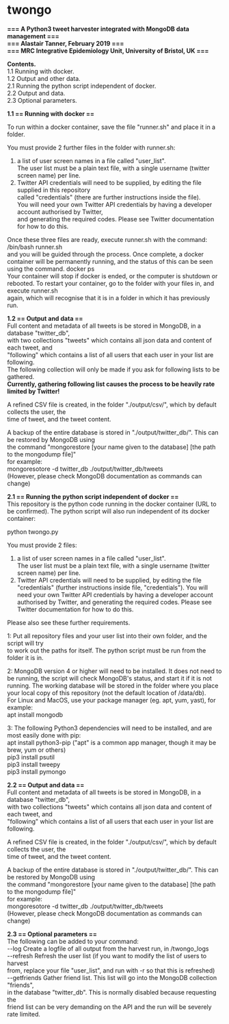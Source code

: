 # twongo

**=== A Python3 tweet harvester integrated with MongoDB data management ===**  
**=== Alastair Tanner, February 2019 ===**  
**=== MRC Integrative Epidemiology Unit, University of Bristol, UK ===**

**Contents.**  
1.1 Running with docker.  
1.2 Output and other data.  
2.1 Running the python script independent of docker.  
2.2 Output and data.  
2.3 Optional parameters.  

**1.1 == Running with docker ==**

To run within a docker container, save the file "runner.sh" and place it in a folder.

You must provide 2 further files in the folder with runner.sh:  
1. a list of user screen names in a file called "user_list".  
The user list must be a plain text file, with a single username (twitter screen name) per line.  
2. Twitter API credentials will need to be supplied, by editing the file supplied in this repository  
called "credentials" (there are further instructions inside the file).  
You will need your own Twitter API credentials by having a developer account authorised by Twitter,  
and generating the required codes. Please see Twitter documentation for how to do this.  

Once these three files are ready, execute runner.sh with the command:  
/bin/bash runner.sh  
and you will be guided through the process. Once complete, a docker container will be 
permanently running, and the status of this can be seen using the command. 
docker ps  
Your container will stop if docker is ended, or the computer is shutdown or rebooted.
To restart your container, go to the folder with your files in, and execute runner.sh  
again, which will recognise that it is in a folder in which it has previously run.

**1.2 == Output and data ==**  
Full content and metadata of all tweets is be stored in MongoDB, in a database "twitter_db",  
with two collections "tweets" which contains all json data and content of each tweet, and  
"following" which contains a list of all users that each user in your list are following.  
The following collection will only be made if you ask for following lists to be gathered.  
**Currently, gathering following list causes the process to be heavily rate limited by Twitter!**  

A refined CSV file is created, in the folder "./output/csv/", which by default collects the user, the  
time of tweet, and the tweet content.  

A backup of the entire database is stored in "./output/twitter_db/". This can be restored by MongoDB using  
the command "mongorestore [your name given to the database] [the path to the mongodump file]"  
for example:  
mongoresotore -d twitter_db ./output/twitter_db/tweets  
(However, please check MongoDB documentation as commands can change) 



**2.1 == Running the python script independent of docker ==**  
This repository is the python code running in the docker container (URL to be confirmed).
The python script will also run independent of its docker container:  

python twongo.py

You must provide 2 files:  
1. a list of user screen names in a file called "user_list".  
The user list must be a plain text file, with a single username (twitter screen name) per line.  
2. Twitter API credentials will need to be supplied, by editing the file "credentials"
(further instructions inside file, "credentials"). You will need your own Twitter API
credentials by having a developer account authorised by Twitter, and generating
the required codes. Please see Twitter documentation for how to do this.  

Please also see these further requirements.  

1: Put all repository files and your user list into their own folder, and the script will try  
to work out the paths for itself. The python script must be run from the folder it is in.

2: MongoDB version 4 or higher will need to be installed. It does not need to be running,
the script will check MongoDB's status, and start it if it is not running.
The working database will be stored in the folder where you place your local copy
of this repository (not the default location of /data/db).  
For Linux and MacOS, use your package manager (eg. apt, yum, yast), for example:  
apt install mongodb  

3: The following Python3 dependencies will need to be installed, and are most easily done with pip:  
apt install python3-pip ("apt" is a common app manager, though it may be brew, yum or others)  
pip3 install psutil  
pip3 install tweepy  
pip3 install pymongo  

**2.2 == Output and data ==**  
Full content and metadata of all tweets is be stored in MongoDB, in a database "twitter_db",  
with two collections "tweets" which contains all json data and content of each tweet, and  
"following" which contains a list of all users that each user in your list are following.  

A refined CSV file is created, in the folder "./output/csv/", which by default collects the user, the  
time of tweet, and the tweet content.  

A backup of the entire database is stored in "./output/twitter_db/". This can be restored by MongoDB using  
the command "mongorestore [your name given to the database] [the path to the mongodump file]"  
for example:  
mongoresotore -d twitter_db ./output/twitter_db/tweets  
(However, please check MongoDB documentation as commands can change)  
  
**2.3 == Optional parameters ==**  
The following can be added to your command:  
--log           Create a logfile of all output from the harvest run, in /twongo_logs  
--refresh       Refresh the user list (if you want to modify the list of users to harvest  
                from, replace your file "user_list", and run with -r so that this is refreshed)  
--getfriends    Gather friend list. This list will go into the MongoDB collection "friends",  
                in the database "twitter_db". This is normally disabled because requesting the  
                friend list can be very demanding on the API and the run will be severely rate limited.  
